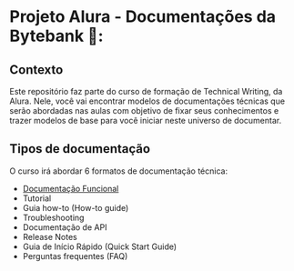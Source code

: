# Projeto Alura - Documentações da Bytebank 🏦:

## Contexto
Este repositório faz parte do curso de formação de Technical Writing, da Alura. Nele, você vai encontrar modelos de documentações técnicas que serão abordadas nas aulas com objetivo de fixar seus conhecimentos e trazer modelos de base para você iniciar neste universo de documentar.

## Tipos de documentação
O curso irá abordar 6 formatos de documentação técnica:

- [Documentação Funcional](https://markdownlivepreview.com/)
- Tutorial
- Guia how-to (How-to guide)
- Troubleshooting
- Documentação de API
- Release Notes
- Guia de Início Rápido (Quick Start Guide)
- Perguntas frequentes (FAQ)
